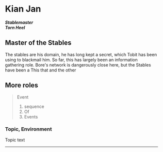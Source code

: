 # Kian Jan
 ***Stablemaster***  
 ***Torn Heel***
 
## Master of the Stables

The stables are his domain, he has long kept a secret, which Tobit has been using to blackmail him. So far, this has largely been an information gathering role. Bore's network is dangerously close here, but the Stables have been a 
This that and the other

## More roles
  

> Event
> 1. sequence
> 2. Of 
> 3. Events

### Topic, Environment
Topic text


---


